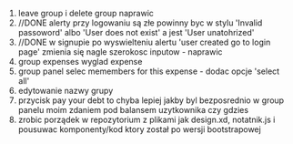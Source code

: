 1. leave group i delete group naprawic
2. //DONE alerty przy logowaniu są złe powinny byc w stylu 'Invalid passoword' albo 'User does not exist' a jest 'User unatohrized'
3. //DONE w signupie po wyswielteniu alertu 'user created go to login page' zmienia się nagle szerokosc inputow - naprawic
4. group expenses wyglad expense
5. group panel selec memembers for this expense - dodac opcje 'select all'
6. edytowanie nazwy grupy
7. przycisk pay your debt to chyba lepiej jakby byl bezposrednio w group panelu moim zdaniem pod balansem uzytkownika czy gdzies
8. zrobic porządek w repozytorium z plikami jak design.xd, notatnik.js i pousuwac komponenty/kod ktory został po wersji bootstrapowej
